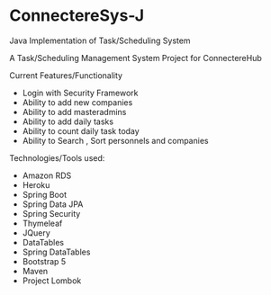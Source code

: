 # ConnectereSys-J
Java Implementation of Task/Scheduling System

A Task/Scheduling Management System Project for ConnectereHub

Current Features/Functionality
* Login with Security Framework
* Ability to add new companies
* Ability to add masteradmins
* Ability to add daily tasks
* Ability to count daily task today
* Ability to Search , Sort personnels and companies

Technologies/Tools used:
* Amazon RDS
* Heroku
* Spring Boot
* Spring Data JPA
* Spring Security
* Thymeleaf
* JQuery
* DataTables
* Spring DataTables
* Bootstrap 5
* Maven
* Project Lombok
